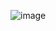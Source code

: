 ![image](https://user-images.githubusercontent.com/73846184/228350631-73c9c0aa-084f-400d-acd3-ceb6dc06b469.png)
